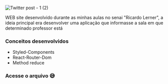 ![Twitter post - 1 (2)](https://user-images.githubusercontent.com/94193637/188919857-c649bb89-0f08-4452-9488-7318d119724d.png)

WEB site desenvolvido durante as minhas aulas no senai "Ricardo Lerner", a ideia principal era desenvolver uma aplicação que informasse 
a sala em que determinado professor está

### Conceitos desenvolvidos
- Styled-Components
- React-Router-Dom
- Method reduce

### Acesse o arquivo :sweat_smile:

